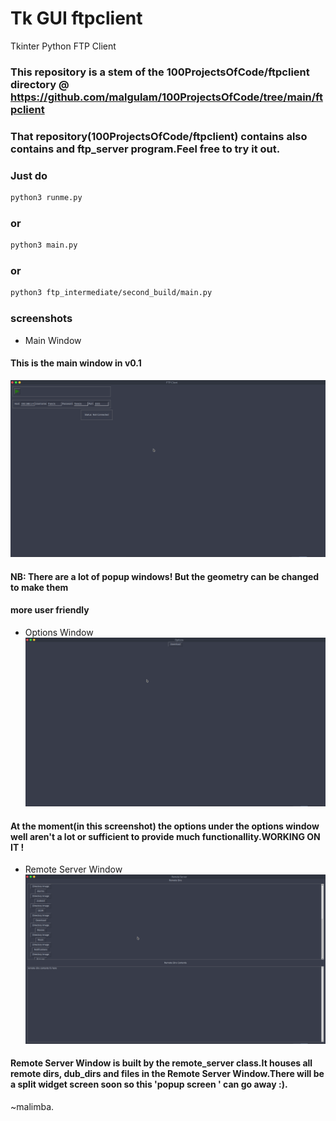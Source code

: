# Tk GUI ftpclient 
Tkinter Python FTP Client

### This repository is a stem of the 100ProjectsOfCode/ftpclient directory @ https://github.com/malgulam/100ProjectsOfCode/tree/main/ftpclient

### That repository(100ProjectsOfCode/ftpclient) contains  also contains and ftp_server program.Feel free to try it out.

### Just do 
```bash
python3 runme.py
```

### or 
```bash
python3 main.py
```

### or
```bash
python3 ftp_intermediate/second_build/main.py
```

### screenshots

- Main Window
#### This is the main window in v0.1
![Image of Main Window](https://github.com/malimba/ftpclient/blob/main/screenshots/mainwindow.png)

#### NB: There are a lot of popup windows! But the geometry can be changed to make them
#### more user friendly

- Options Window
![Image of Options Window](https://github.com/malimba/ftpclient/blob/main/screenshots/options_window.png)

#### At the moment(in this screenshot) the options under the options window well aren't a lot or sufficient to provide much functionallity.WORKING ON IT !

- Remote  Server Window
![Image of Remote Server Window](https://github.com/malimba/ftpclient/blob/main/screenshots/remote_server_window.png)

#### Remote Server Window is built by the remote_server class.It houses all remote dirs, dub_dirs and files in the Remote Server Window.There will be a split widget screen soon so this 'popup screen ' can go away :).

~malimba.
